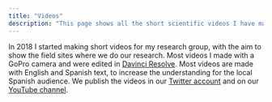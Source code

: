 ```yaml
---
title: "Videos"
description: "This page shows all the short scientific videos I have made."
---
```


In 2018 I started making short videos for my research group, with the aim to show the field sites where we do our research. Most videos I made with a GoPro camera and were edited in [Davinci Resolve](https://www.blackmagicdesign.com/products/davinciresolve). Most videos are made with English and Spanish text, to increase the understanding for the local Spanish audience. We publish the videos in our [Twitter account](https://twitter.com/CEBAS_SWC) and on our [YouTube channel](https://www.youtube.com/channel/UCzjl81pDD5e7a5vA6vv_Z8Q).